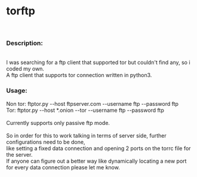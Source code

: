 # torftp
</br>
<h3>Description: </h3></br>
I was searching for a ftp client that supported tor but couldn't find any, so i coded my own.</br>
A ftp client that supports tor connection written in python3.</br>

<h3>Usage:</h3>
Non tor:
ftptor.py --host ftpserver.com --username ftp --password ftp</br>
Tor:
ftptor.py --host *.onion --tor --username ftp --password ftp</br>
</br>
Currently supports only passive ftp mode.</br></br>
So in order for this to work talking in terms of server side, further configurations need to be done,</br>
like setting a fixed data connection and opening 2 ports on the torrc file for the server.</br>
If anyone can figure out a better way like dynamically locating a new port for every data connection please let me know.
